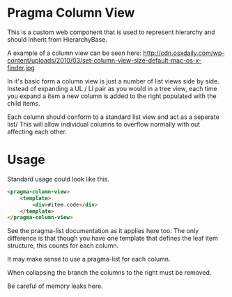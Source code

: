 # Pragma Column View
This is a custom web component that is used to represent hierarchy and should inherit from HierarchyBase.

A example of a column view can be seen here:
http://cdn.osxdaily.com/wp-content/uploads/2010/03/set-column-view-size-default-mac-os-x-finder.jpg

In it's basic form a column view is just a number of list views side by side.
Instead of expanding a UL / LI pair as you would in a tree view, each time you expand a item a new column is added to the right populated with the child items.

Each column should conform to a standard list view and act as a seperate list/
This will allow individual columns to overflow normally with out affecting each other.

# Usage
Standard usage could look like this.

```html
<pragma-column-view>
    <template>
        <div>#item.code</div>
    </template>
</pragma-column-view>
```

See the pragma-list documentation as it applies here too.
The only difference is that though you have one template that defines the leaf item structure, this counts for each column.

It may make sense to use a pragma-list for each column.

When collapsing the branch the columns to the right must be removed.

Be careful of memory leaks here.